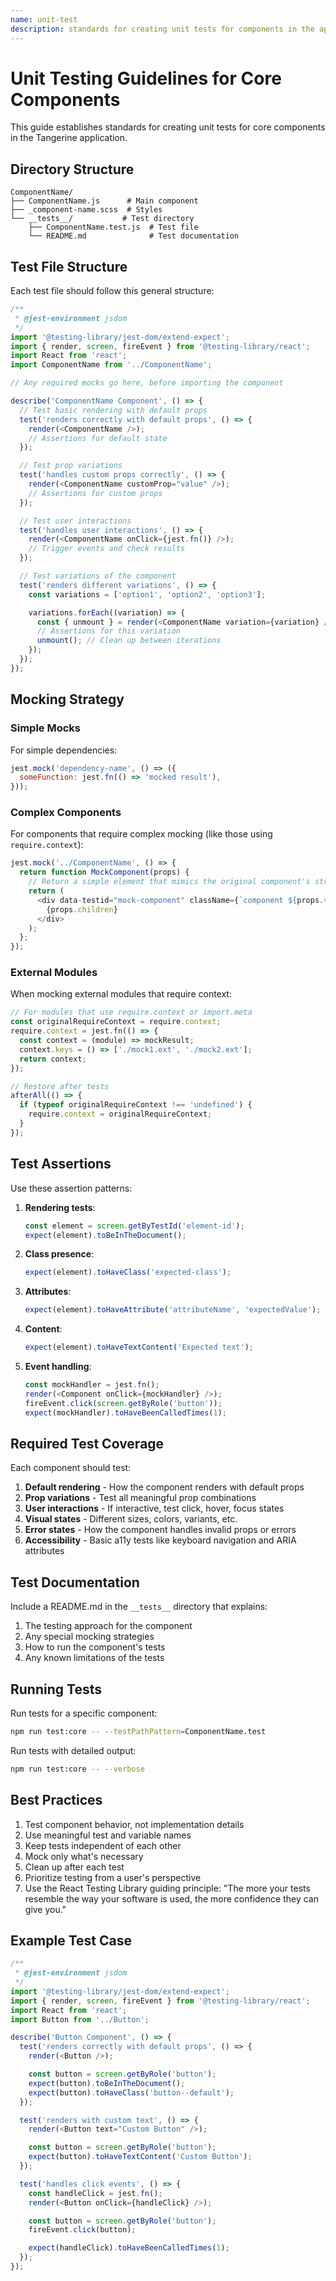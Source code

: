 ```yaml
---
name: unit-test
description: standards for creating unit tests for components in the application.
---
```


# Unit Testing Guidelines for Core Components

This guide establishes standards for creating unit tests for core components in the Tangerine application.

## Directory Structure

```
ComponentName/
├── ComponentName.js      # Main component
├── _component-name.scss  # Styles
└── __tests__/           # Test directory
    ├── ComponentName.test.js  # Test file
    └── README.md              # Test documentation
```

## Test File Structure

Each test file should follow this general structure:

```javascript
/**
 * @jest-environment jsdom
 */
import '@testing-library/jest-dom/extend-expect';
import { render, screen, fireEvent } from '@testing-library/react';
import React from 'react';
import ComponentName from '../ComponentName';

// Any required mocks go here, before importing the component

describe('ComponentName Component', () => {
  // Test basic rendering with default props
  test('renders correctly with default props', () => {
    render(<ComponentName />);
    // Assertions for default state
  });

  // Test prop variations
  test('handles custom props correctly', () => {
    render(<ComponentName customProp="value" />);
    // Assertions for custom props
  });

  // Test user interactions
  test('handles user interactions', () => {
    render(<ComponentName onClick={jest.fn()} />);
    // Trigger events and check results
  });

  // Test variations of the component
  test('renders different variations', () => {
    const variations = ['option1', 'option2', 'option3'];

    variations.forEach((variation) => {
      const { unmount } = render(<ComponentName variation={variation} />);
      // Assertions for this variation
      unmount(); // Clean up between iterations
    });
  });
});
```

## Mocking Strategy

### Simple Mocks

For simple dependencies:

```javascript
jest.mock('dependency-name', () => ({
  someFunction: jest.fn(() => 'mocked result'),
}));
```

### Complex Components

For components that require complex mocking (like those using `require.context`):

```javascript
jest.mock('../ComponentName', () => {
  return function MockComponent(props) {
    // Return a simple element that mimics the original component's structure
    return (
      <div data-testid="mock-component" className={`component ${props.variant ? `component--${props.variant}` : ''}`}>
        {props.children}
      </div>
    );
  };
});
```

### External Modules

When mocking external modules that require context:

```javascript
// For modules that use require.context or import.meta
const originalRequireContext = require.context;
require.context = jest.fn(() => {
  const context = (module) => mockResult;
  context.keys = () => ['./mock1.ext', './mock2.ext'];
  return context;
});

// Restore after tests
afterAll(() => {
  if (typeof originalRequireContext !== 'undefined') {
    require.context = originalRequireContext;
  }
});
```

## Test Assertions

Use these assertion patterns:

1. **Rendering tests**:

   ```javascript
   const element = screen.getByTestId('element-id');
   expect(element).toBeInTheDocument();
   ```

2. **Class presence**:

   ```javascript
   expect(element).toHaveClass('expected-class');
   ```

3. **Attributes**:

   ```javascript
   expect(element).toHaveAttribute('attributeName', 'expectedValue');
   ```

4. **Content**:

   ```javascript
   expect(element).toHaveTextContent('Expected text');
   ```

5. **Event handling**:
   ```javascript
   const mockHandler = jest.fn();
   render(<Component onClick={mockHandler} />);
   fireEvent.click(screen.getByRole('button'));
   expect(mockHandler).toHaveBeenCalledTimes(1);
   ```

## Required Test Coverage

Each component should test:

1. **Default rendering** - How the component renders with default props
2. **Prop variations** - Test all meaningful prop combinations
3. **User interactions** - If interactive, test click, hover, focus states
4. **Visual states** - Different sizes, colors, variants, etc.
5. **Error states** - How the component handles invalid props or errors
6. **Accessibility** - Basic a11y tests like keyboard navigation and ARIA attributes

## Test Documentation

Include a README.md in the `__tests__` directory that explains:

1. The testing approach for the component
2. Any special mocking strategies
3. How to run the component's tests
4. Any known limitations of the tests

## Running Tests

Run tests for a specific component:

```bash
npm run test:core -- --testPathPattern=ComponentName.test
```

Run tests with detailed output:

```bash
npm run test:core -- --verbose
```

## Best Practices

1. Test component behavior, not implementation details
2. Use meaningful test and variable names
3. Keep tests independent of each other
4. Mock only what's necessary
5. Clean up after each test
6. Prioritize testing from a user's perspective
7. Use the React Testing Library guiding principle: "The more your tests resemble the way your software is used, the more confidence they can give you."

## Example Test Case

```javascript
/**
 * @jest-environment jsdom
 */
import '@testing-library/jest-dom/extend-expect';
import { render, screen, fireEvent } from '@testing-library/react';
import React from 'react';
import Button from '../Button';

describe('Button Component', () => {
  test('renders correctly with default props', () => {
    render(<Button />);

    const button = screen.getByRole('button');
    expect(button).toBeInTheDocument();
    expect(button).toHaveClass('button--default');
  });

  test('renders with custom text', () => {
    render(<Button text="Custom Button" />);

    const button = screen.getByRole('button');
    expect(button).toHaveTextContent('Custom Button');
  });

  test('handles click events', () => {
    const handleClick = jest.fn();
    render(<Button onClick={handleClick} />);

    const button = screen.getByRole('button');
    fireEvent.click(button);

    expect(handleClick).toHaveBeenCalledTimes(1);
  });
});
```
